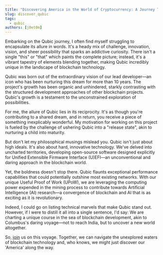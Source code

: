 ```yaml
---
title: "Discovering America in the World of Cryptocurrency: A Journey Through Qubic"
slug: discover_qubic
tags:
  - qubic
authors: [j0et0m]
---
```


Embarking on the Qubic journey, I often find myself struggling to encapsulate its allure in words. It's a heady mix of challenge, innovation, vision, and sheer possibility that sparks an addictive curiosity. There isn't a single "this" or "that" which paints the complete picture; instead, it's a vibrant tapestry of elements blending together, making Qubic incredibly unique in the landscape of blockchain technology.

Qubic was born out of the extraordinary vision of our lead developer—an icon who has been nurturing this dream for more than 10 years. The project's growth has been organic and unhindered, starkly contrasting with the structured development approaches of other blockchain projects. Qubic's growth is a testament to the unconstrained exploration of possibilities.

For me, the allure of Qubic lies in its reciprocity. It's as though you're contributing to a shared dream, and in return, you receive a piece of something inexplicably wonderful. My motivation for working on this project is fueled by the challenge of ushering Qubic into a "release state", akin to nurturing a child into maturity.

But don't let my philosophical musings mislead you. Qubic isn't just about high ideals. It's also about hard, innovative technology. We've delved into uncharted territories, developing open-source software designed explicitly for Unified Extensible Firmware Interface (U)EFI—an unconventional and daring approach in the blockchain world.

Yet, the boldness doesn't stop there. Qubic flaunts exceptional performance capabilities that could potentially outshine most existing networks. With our unique Useful Proof of Work (UPoW), we are leveraging the computing power expended in the mining process to contribute towards Artificial Intelligence (AI) research—a convergence of blockchain and AI that is as exciting as it is revolutionary.

Indeed, I could go on listing technical marvels that make Qubic stand out. However, if I were to distill it all into a single sentence, I'd say: We are charting a unique course in the sea of blockchain development, akin to Columbus's daring voyage—not to reach India, but to uncover a new world altogether.

So, [join](https://discord.gg/2vDMR8m) us on this voyage. Together, we can navigate the unexplored waters of blockchain technology and, who knows, we might just discover our 'America' along the way.
